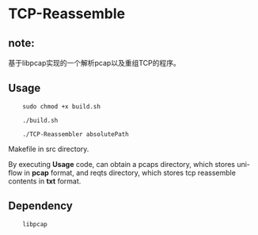 # TCP-Reassemble
## note: 
基于libpcap实现的一个解析pcap以及重组TCP的程序。

## Usage
```shell
    sudo chmod +x build.sh

    ./build.sh

    ./TCP-Reassembler absolutePath
```
Makefile in src directory.

By executing **Usage** code, can obtain a pcaps directory, which stores uni-flow in **pcap** format, and reqts directory, which stores tcp reassemble contents in **txt** format.

## Dependency
```c
    libpcap
```
